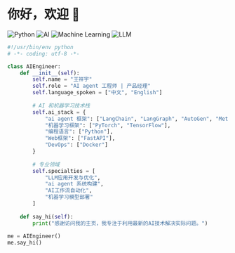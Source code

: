 # 你好，欢迎 👋

![Python](https://img.shields.io/badge/Python-3776AB?style=for-the-badge&logo=python&logoColor=white)
![AI](https://img.shields.io/badge/AI-00FFFF?style=for-the-badge&logo=artificial-intelligence&logoColor=white)
![Machine Learning](https://img.shields.io/badge/Machine_Learning-FF6F00?style=for-the-badge&logo=tensorflow&logoColor=white)
![LLM](https://img.shields.io/badge/LLM-11A1F7?style=for-the-badge&logo=openai&logoColor=white)

```python
#!/usr/bin/env python
# -*- coding: utf-8 -*-

class AIEngineer:
    def __init__(self):
        self.name = "王祥宇"
        self.role = "AI agent 工程师 | 产品经理"
        self.language_spoken = ["中文", "English"]
        
        # AI 和机器学习技术栈
        self.ai_stack = {
            "ai agent 框架": ["LangChain", "LangGraph", "AutoGen", "MetaGPT", "CrewAI"],
            "机器学习框架": ["PyTorch", "TensorFlow"],
            "编程语言": ["Python"],
            "Web框架": ["FastAPI"],
            "DevOps": ["Docker"]
        }
        
        # 专业领域
        self.specialties = [
            "LLM应用开发与优化",
            "ai agent 系统构建",
            "AI工作流自动化",
            "机器学习模型部署"
        ]
        
    def say_hi(self):
        print("感谢访问我的主页，我专注于利用最新的AI技术解决实际问题。")
        
me = AIEngineer()
me.say_hi()
